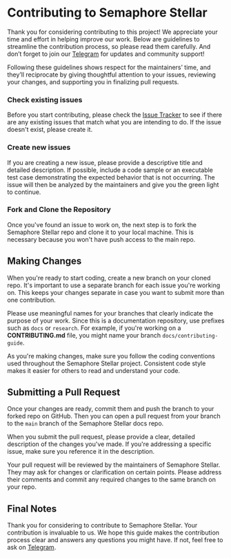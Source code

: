 # Contributing to Semaphore Stellar

Thank you for considering contributing to this project! We appreciate your time and effort in helping improve our work. Below are guidelines to streamline the contribution process, so please read them carefully. And don’t forget to join our [Telegram](https://t.me/+-9623JNgGjEyNzI5) for updates and community support!

Following these guidelines shows respect for the maintainers’ time, and they’ll reciprocate by giving thoughtful attention to your issues, reviewing your changes, and supporting you in finalizing pull requests.

### Check existing issues

Before you start contributing, please check the [Issue Tracker](https://github.com/ZencypherSolutions/semaphore-stellar-contracts/issues) to see if there are any existing issues that match what you are intending to do. If the issue doesn't exist, please create it.

### Create new issues

If you are creating a new issue, please provide a descriptive title and detailed description. If possible, include a code sample or an executable test case demonstrating the expected behavior that is not occurring. The issue will then be analyzed by the maintainers and give you the green light to continue.

### Fork and Clone the Repository

Once you've found an issue to work on, the next step is to fork the Semaphore Stellar repo and clone it to your local machine. This is necessary because you won't have push access to the main repo.

## Making Changes

When you're ready to start coding, create a new branch on your cloned repo. It's important to use a separate branch for each issue you're working on. This keeps your changes separate in case you want to submit more than one contribution.

Please use meaningful names for your branches that clearly indicate the purpose of your work. Since this is a documentation repository, use prefixes such as `docs` or `research`. For example, if you're working on a **CONTRIBUTING.md** file, you might name your branch `docs/contributing-guide`.

As you're making changes, make sure you follow the coding conventions used throughout the Semaphore Stellar project. Consistent code style makes it easier for others to read and understand your code.

## Submitting a Pull Request

Once your changes are ready, commit them and push the branch to your forked repo on GitHub. Then you can open a pull request from your branch to the `main` branch of the Semaphore Stellar docs repo.

When you submit the pull request, please provide a clear, detailed description of the changes you've made. If you're addressing a specific issue, make sure you reference it in the description.

Your pull request will be reviewed by the maintainers of Semaphore Stellar. They may ask for changes or clarification on certain points. Please address their comments and commit any required changes to the same branch on your repo.

## Final Notes

Thank you for considering to contribute to Semaphore Stellar. Your contribution is invaluable to us. We hope this guide makes the contribution process clear and answers any questions you might have. If not, feel free to ask on [Telegram](https://t.me/+-9623JNgGjEyNzI5).
